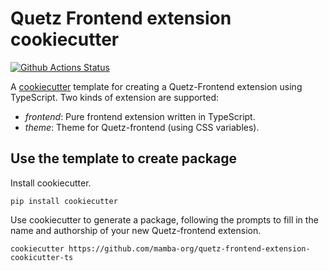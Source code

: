 # Quetz Frontend extension cookiecutter

[![Github Actions Status](https://github.com/mamba-org/quetz-frontend-extension-cookicutter-ts/workflows/CI/badge.svg)](https://github.com/mamba-org/quetz-frontend-extension-cookicutter-ts/actions/workflows/main.yml)

A [cookiecutter](https://github.com/audreyr/cookiecutter) template for creating
a Quetz-Frontend extension using TypeScript. Two kinds of extension are supported:
- _frontend_: Pure frontend extension written in TypeScript.
- _theme_: Theme for Quetz-frontend (using CSS variables).

## Use the template to create package

Install cookiecutter.

```
pip install cookiecutter
```

Use cookiecutter to generate a package, following the prompts to fill in the name and authorship of your new Quetz-frontend extension.

```
cookiecutter https://github.com/mamba-org/quetz-frontend-extension-cookicutter-ts
```
